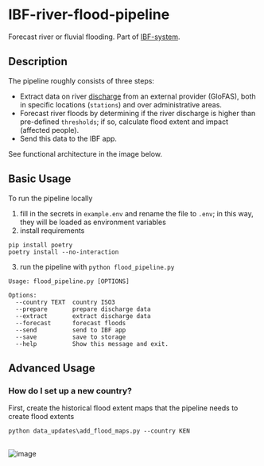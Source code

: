 # IBF-river-flood-pipeline

Forecast river or fluvial flooding. Part of [IBF-system](https://github.com/rodekruis/IBF-system).

## Description

The pipeline roughly consists of three steps:
* Extract data on river [discharge](https://en.wikipedia.org/wiki/Discharge_(hydrology)) from an external provider (GloFAS), both in specific locations (`stations`) and over administrative areas.
* Forecast river floods by determining if the river discharge is higher than pre-defined `thresholds`; if so, calculate flood extent and impact (affected people).
* Send this data to the IBF app.

See functional architecture in the image below.

## Basic Usage

To run the pipeline locally
1. fill in the secrets in `example.env` and rename the file to `.env`; in this way, they will be loaded as environment variables
2. install requirements
```
pip install poetry
poetry install --no-interaction
```
3. run the pipeline with `python flood_pipeline.py`
```
Usage: flood_pipeline.py [OPTIONS]

Options:
  --country TEXT  country ISO3
  --prepare       prepare discharge data
  --extract       extract discharge data
  --forecast      forecast floods
  --send          send to IBF app
  --save          save to storage
  --help          Show this message and exit.
```

## Advanced Usage

### How do I set up a new country?

First, create the historical flood extent maps that the pipeline needs to create flood extents
```
python data_updates\add_flood_maps.py --country KEN
```
## 

![image](https://github.com/user-attachments/assets/798f0641-704e-48b5-96d7-963a78d83b58)
